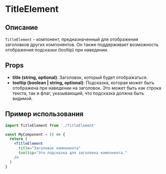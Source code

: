 # TitleElement

## Описание

`TitleElement` - компонент, предназначенный для отображения заголовков других компонентов. Он также поддерживает возможность отображения подсказки (tooltip) при наведении.

## Props

- **title (string, optional)**: Заголовок, который будет отображаться.
- **tooltip (boolean | string, optional)**: Подсказка, которая может быть отображена при наведении на заголовок. Это может быть как строка текста, так и флаг, указывающий, что подсказка должна быть видимой.

## Пример использования

```jsx
import TitleElement from './TitleElement'

const MyComponent = () => {
  return (
    <TitleElement
      title="Заголовок компонента"
      tooltip="Это подсказка для заголовка компонента."
    />
  )
}
```
